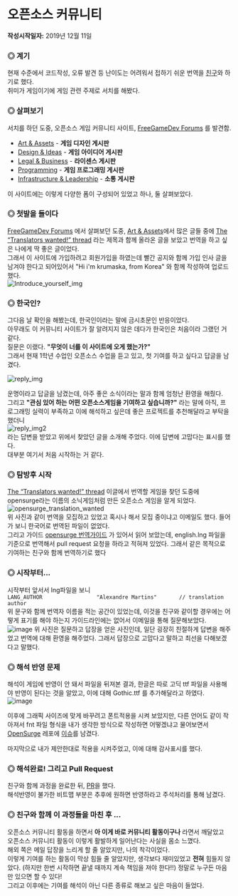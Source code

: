 # 오픈소스 커뮤니티
**작성시작일자:** 2019년 12월 11일

### ◎ 계기
현재 수준에서 코드작성, 오류 발견 등 난이도는 어려워서 접하기 쉬운 번역을 [친구](https://github.com/AntsThatWander)와 하기로 했다.  
취미가 게임이기에 게임 관련 주제로 서치를 해봤다.

### ◎ 살펴보기
서치를 하던 도중, 오픈소스 게임 커뮤니티 사이트, [FreeGameDev Forums](https://forum.freegamedev.net) 를 발견함.
* [Art & Assets](https://forum.freegamedev.net/viewforum.php?f=6) - **게임 디자인 게시판**
* [Design & Ideas](https://forum.freegamedev.net/viewforum.php?f=5) - **게임 아이디어 게시판**
* [Legal & Business](https://forum.freegamedev.net/viewforum.php?f=7) - **라이센스 게시판**
* [Programming](https://forum.freegamedev.net/viewforum.php?f=3) - **게임 프로그래밍 게시판**
* [Infrastructure & Leadership](https://forum.freegamedev.net/viewforum.php?f=4) - **소통 게시판**

이 사이트에는 이렇게 다양한 폼이 구성되어 있었고 하나, 둘 살펴보았다.

### ◎ 첫발을 들이다
[FreeGameDev Forums](https://forum.freegamedev.net) 에서 살펴보던 도중, [Art & Assets](https://forum.freegamedev.net/viewforum.php?f=6)에서 많은 글들 중에 [The “Translators wanted!” thread](https://forum.freegamedev.net/viewtopic.php?f=6&t=11388) 라는 제목과 함께 올라온 글을 보았고 번역을 하고 싶은 나에게 딱 좋은 글이었다.  
그래서 이 사이트에 가입하려고 회원가입을 하였는데 빨간 공지와 함께 가입 인사 글을 남겨야 한다고 되어있어서 "Hi i'm krumaska, from Korea" 와 함께 작성하여 업로드 했다.  
![Introduce_yourself_img](https://user-images.githubusercontent.com/51515055/70618204-97a21080-1c55-11ea-86b6-aeb5c7dafb4e.PNG)  

### ◎ 한국인?
그다음 날 확인을 해봤는데, 한국인이라는 말에 금시초문인 반응이었다.  
아무래도 이 커뮤니티 사이트가 잘 알려지지 않은 데다가 한국인은 처음이라 그랬던 거 같다.  
질문은 이랬다. **"무엇이 너를 이 사이트에 오게 했는가?"**  
그래서 현재 1학년 수업인 오픈소스 수업을 듣고 있고, 첫 기여를 하고 싶다고 답글을 남겼다.
  
  ![reply_img](https://user-images.githubusercontent.com/51515055/70618384-05e6d300-1c56-11ea-8572-4c837d10d987.png)  
  
운명이라고 답글을 남겼는데, 아주 좋은 소식이라는 말과 함께 엄청난 환영을 해줬다.  
그리고 **"관심 있어 하는 어떤 오픈소스게임을 기여하고 싶습니까?"** 라는 말에 아직, 프로그래밍 실력이 부족하고 이에 해석하고 싶은데 좋은 프로젝트를 추천해달라고 부탁을 했더니  
![reply_img2](https://user-images.githubusercontent.com/51515055/70770612-6c343880-1db1-11ea-98a6-763697a6c281.png)  
라는 답변을 받았고 위에서 찾았던 글을 소개해 주었다.  이에 답변에 고맙다는 표시를 했다.  
대부분 여기서 처음 시작하는 거 같다.

### ◎ 탐방후 시작  
[The “Translators wanted!” thread](https://forum.freegamedev.net/viewtopic.php?f=6&t=11388) 이글에서 번역할 게임을 찾던 도중에 opensurge라는 이름의 소닉게임처럼 만든 오픈소스 게임을 알게 되었다.  
![opensurge_translation_wanted](https://user-images.githubusercontent.com/51515055/71114368-f4339b80-2212-11ea-8500-38ad25176102.png)  
위 사진과 같이 번역을 모집하고 있었고 혹시나 해서 모집 중이냐고 이메일도 했다. 들어가 보니 한국어로 번역된 파일이 없었다.  
그리고 가이드 [opensurge 번역가이드](http://opensnc.sourceforge.net/wiki/index.php/Translation_Guide) 가 있어서 읽어 보았는데, english.lng 파일을 기준으로 번역해서 pull request 요청을 하라고 적혀져 있었다.
그래서 같은 목적으로 기여하는 친구와 함께 번역하기로 했다

### ◎ 시작부터...
시작부터 앞서서 lng파일을 보니  
`LANG_AUTHOR                 "Alexandre Martins"       // translation author`  
위 문구와 함께 번역자 이름을 적는 공간이 있었는데, 이것을 친구와 같이할 경우에는 어떻게 표기를 해야 하는지 가이드라인에는 없어서 이메일을 통해 질문해보았다.  
![image](https://user-images.githubusercontent.com/51515055/71307389-199df080-2431-11ea-94bf-eb6272f47d5c.png)
위 사진은 질문하고 답장을 얻은 사진인데, 일단 굉장히 친절하게 답변을 해주었고 번역에 대해 환영을 해주었다.  그래서 답장으로 고맙다고 말하고 최선을 다해보겠다고 말했다.  

### ◎ 해석 반영 문제
해석이 게임에 반영이 안 돼서 파일을 뒤져본 결과, 한글은 따로 고딕 ttf 파일을 사용해야 반영이 된다는 것을 알았고, 이에 대해 Gothic.ttf 를 추가해달라고 하였다.  
![image](https://user-images.githubusercontent.com/51515055/71307120-ed807080-242c-11ea-93a4-a22f0600c519.png)  


이후에 그래픽 사이즈에 맞게 바꾸려고 폰트적용을 시켜 보았지만, 다른 언어도 같이 작아져서 fnt 파일 형식을 내가 생각한 방식으로 작성하면 어떻겠냐고 물어보면서 [OpenSurge](https://github.com/alemart/opensurge) 레포에 [이슈](https://github.com/alemart/opensurge/issues/15)를 남겼다.

마지막으로 내가 제안한대로 적용을 시켜주었고, 이에 대해 감사표시를 했다. 

### ◎ 해석완료! 그리고 Pull Request
친구와 함께 과정을 완료한 뒤, [PR](https://github.com/alemart/opensurge/pull/16)을 했다.  
해석반영이 불가한 비트맵 부분은 추후에 원하면 반영하라고 주석처리를 통해 남겼다.  

### ◎ 친구와 함께 이 과정들을 마친 후 ...
오픈소스 커뮤니티 활동을 하면서 **아 이게 바로 커뮤니티 활동이구나** 라면서 깨달았고 오픈소스 커뮤니티 활동이 이렇게 활발하게 일어난다는 사실을 몸소 느꼈다.  
해외 쪽은 메일 답장을 느리게 할 줄 알았지만, 나의 착각이었다.  
이렇게 기여를 하는 활동이 막상 힘들 줄 알았지만, 생각보다 재미있었고 **전혀** 힘들지 않았다. (하지만 한번 시작하면 끝낼 때까지 계속 책임을 져야 한다!!) 정말로 누구든 마음만 있으면 할 수 있다!  
그리고 이후에는 기여를 해석이 아닌 다른 종류로 해보고 싶은 마음이 들었다.
